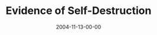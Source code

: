 ---
layout: message
category: message
series: "CSI"
title: "Evidence of Self-Destruction"
date: 2004-11-13-00-00
message_id: 145
audio: "http://s3.amazonaws.com/crossroads-media/messages/audio/CSI_03_11-13-04_Evidence_of_Self-Destruction.mp3"
audio-duration: "40:16"
explicit: false
---